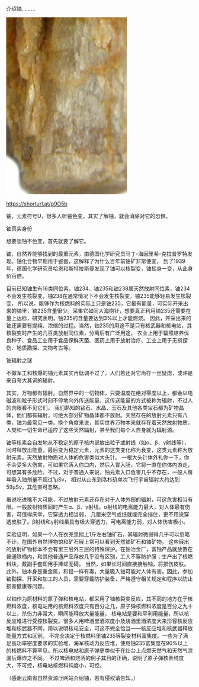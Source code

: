 介绍铀.........


![介绍铀](https://github.com/ywangnccu/ywang/blob/main/images/URANIUM.jpg)

https://shorturl.at/p9O5b

铀，元素符号U，很多人听铀色变，其实了解铀，就会消除对它的恐惧。

铀真实身份

想要谈铀不色变，首先就要了解它。

铀，自然界能够找到的最重元素，由德国化学研究员马丁-海因里希-克拉普罗特发现。铀化合物早期用于瓷器，这解释了为什么百年前铀矿非常便宜，
到了1939年，德国化学研究员哈恩和斯特拉斯曼发现了铀可以核裂变，铀摇身一变，从此身价百倍。

目前已知铀生有16类同位素，铀234、铀235和铀238属天然放射同位素，铀234不会发生核裂变，铀238在通常情况下不会发生核裂变，铀235能够轻易发生核裂变，
所以说，能够作为核燃料的实际上只是铀235，它最有能量，可实际开采出来的铀里，铀235含量很少。采集它如同大海捞针，想要真正利用铀235还需要在量上达标，研究表明，铀235的含量要达到3%以上才能燃烧。
因此，开采出来的铀还需要有提纯、浓缩的过程。当然，铀235的用途不是只有核武器和核电站，其核裂变时产生的几百类放射同位素，分离后有广泛用途，
农业上用于辐照培养优良种子、食品工业用于食品保鲜灭菌、医药上用于放射治疗、工业上用于无损探伤、地质勘探、文物考古等。

铀辐射之谜

不做军工和核爆的铀元素其实再低调不过了，人们若还对它尚存一丝疑虑，或许是来自夸大其词的辐射。

其实，万物都有辐射。自然界中的一切物体，只要温度在绝对零度以上，都会以电磁波和粒子形式时刻不停地向外传送能量，这传送能量的方式被称为辐射，不过人的肉眼看不见它们。
我们熟知的钻石、水晶、玉石及其他各类宝石都为矿物晶体，他们都有辐射，可绝大部分矿物晶体都不放射。天然存在的放射元素只有八类，铀为最常见一类。换个角度来说，其实世界万物本来就存在着天然放射物质，
人类和一切生命已适应了这些天然辐射，甚至我们每个人自身就为辐射源。

铀等核素会自发地从不稳定的原子核内部放出粒子或射线（如α、β、γ射线等），同时释放出能量，最后变为稳定元素，元素的这类变化称为衰变，这类元素称为放射元素。天然放射物质对人体的危害类似大头针。
一根大头针体外扎你一下，你不会受多大伤害，可如果它落入你口内，然后入胃入肠，它将一直在你体内游走，可想其有多危险。不过，对于普通人来说，铀元素入口危害几乎不存在，一般人每年吸入铀剂量不超过1µSv，
相对从山东到洛杉矶单次飞行宇宙辐射大约达到59µSv，其危害可忽略。

虽说吃进嘴不大可能，不过放射元素还存在对于人体外部的辐射，可这危害相当有限。一般放射物质同时产生α、β、γ射线。α射线的电离能力最大，对人体最有伤害，可值得庆幸，它穿透力相当弱，
几厘米空气或纸就能完全挡住，更不用说穿透皮肤了。β射线和γ射线虽具有极大穿透力，可电离能力弱，对人体伤害极小。

实验证明，如果一个人在衣兜里揣上1斤左右铀矿石，其辐射微弱得几乎可以忽略不计。在国外自然博物馆和矿石展上常可以看到天然铀矿石和铀矿物，
这些展出的放射矿物标本不会有里三层外三层的特殊保护。在铀冶金厂，富铀产品就放置在普通铁桶内，和其他普通产品存放几乎没有区别，工人不穿防护服；生产出了核燃料块，戴副手套即用手捧却无碍。
当然，如果长时间直接接触铀，将损伤皮肤。此外，铀本身是重金属，和铅一样有毒，大量吸入铀可能对人体有害。因此，参加铀勘探、开采和加工的人员，需要穿戴防护装备，严格遵守相关规定和程序以防止损害健康等问题。

以铀作为原材料的原子弹和核电站，都采用了铀核裂变反应，其不同的地方在于核燃料浓度，核电站用的核燃料浓度只有百分之几，原子弹核燃料浓度是百分之九十以上，杀伤力非常大，瞬间能释放大量能量，
核电站是要和平利用能量，所以核反应堆进行受控核裂变。很多人用啤酒里酒浓度小及烧酒里酒浓度大来形容核反应堆和核武器不同，用以说明核电安全，可这不完全恰当——核反应堆和核武器释放能量方式和区别，
不完全决定于核燃料里铀235等裂变材料富集度。一些为了满足高功率密度要求的实验堆、海军核动力反应堆，使用铀235富集度在90%以上的核燃料不算罕见。所以核电站和原子弹更类似于在灶台上点燃天然气和天然气泄漏后爆炸之不同。
不过啤酒和烧酒的例子其目的正确，说明了原子弹核素纯度大，不可控，核电站核燃料纯度小，可控。

（感谢云南省自然资源厅网站介绍铀，若有侵权请告知。）

 
